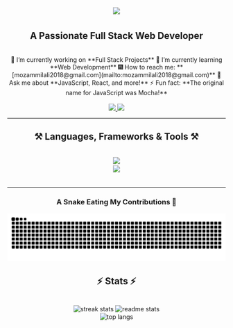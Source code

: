 <h1 align="center">
    <img src="https://readme-typing-svg.herokuapp.com/?font=Righteous&size=35&center=true&vCenter=true&width=500&height=70&duration=4000&lines=Hi+There!+👋;+I'm+Abhijeet!;" />
</h1>

<h2 align="center">A Passionate Full Stack Web Developer</h2>

<br/>

<div align="center">
    🔭 I’m currently working on **Full Stack Projects**  
    🌱 I’m currently learning **Web Development**  
    🎆 How to reach me: **[mozammilali2018@gmail.com](mailto:mozammilali2018@gmail.com)**  
    💬 Ask me about **JavaScript, React, and more!**  
    ⚡ Fun fact: **The original name for JavaScript was Mocha!**  
</div>

<br/>

<div align="center"> 
    <a href="mailto:abhijeetw035@gmail.com">
        <img src="https://img.shields.io/badge/Gmail-333333?style=for-the-badge&logo=gmail&logoColor=red" />
    </a>
    <a href="https://www.linkedin.com/in/abhijeetw/" target="_blank">
        <img src="https://img.shields.io/badge/LinkedIn-0077B5?style=for-the-badge&logo=linkedin&logoColor=white" />
    </a>
</div>

<hr/>

<h2 align="center">⚒️ Languages, Frameworks & Tools ⚒️</h2>

<br/>

<div align="center">
    <img src="https://skillicons.dev/icons?i=c,cpp,java,graphql,cloudflare,mysql,tailwind,javascript,react,prisma" /><br>
    <img src="https://skillicons.dev/icons?i=nodejs,express,mongodb,typescript,nextjs,firebase,py,github,git" /><br>
</div>

<br/>

<hr/>

<div align="center">
    <h3>A Snake Eating My Contributions 🐍</h3>
</div>

<p align="center">
    <picture>
        <source media="(prefers-color-scheme: dark)" srcset="https://raw.githubusercontent.com/abhijeetw035/abhijeetw035/output/github-contribution-grid-snake-dark.svg">
        <source media="(prefers-color-scheme: light)" srcset="https://raw.githubusercontent.com/abhijeetw035/abhijeetw035/output/github-contribution-grid-snake.svg">
        <img alt="github contribution grid snake animation" src="https://raw.githubusercontent.com/abhijeetw035/abhijeetw035/output/github-contribution-grid-snake.svg">
    </picture>
</p>

<h2 align="center">⚡ Stats ⚡</h2>

<br/>

<div align="center">
    <img width="390" src="https://github-readme-streak-stats-salesp07.vercel.app/?user=abhijeetw035&count_private=true&theme=react&border_radius=10" alt="streak stats"/>
    <img width="390" src="https://github-readme-stats-salesp07.vercel.app/api?username=abhijeetw035&count_private=true&show_icons=true&theme=react&rank_icon=github&border_radius=10" alt="readme stats" />
    <br/>
    <img width="325" align="center" src="https://github-readme-stats-salesp07.vercel.app/api/top-langs/?username=abhijeetw035&hide=HTML&langs_count=8&layout=compact&theme=react&border_radius=10&size_weight=0.5&count_weight=0.5&exclude_repo=github-readme-stats" alt="top langs" />
</div>
